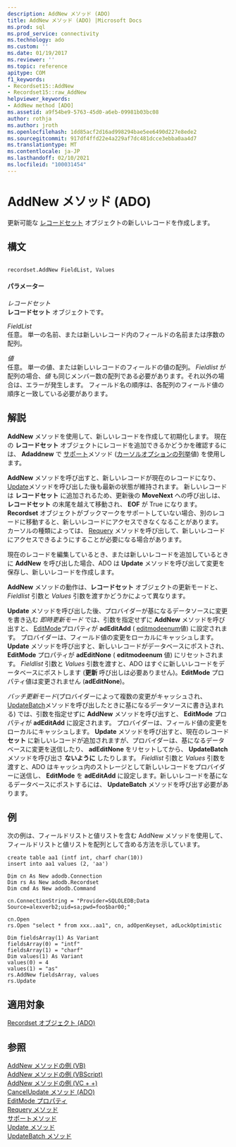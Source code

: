 ```yaml
---
description: AddNew メソッド (ADO)
title: AddNew メソッド (ADO) |Microsoft Docs
ms.prod: sql
ms.prod_service: connectivity
ms.technology: ado
ms.custom: ''
ms.date: 01/19/2017
ms.reviewer: ''
ms.topic: reference
apitype: COM
f1_keywords:
- Recordset15::AddNew
- Recordset15::raw_AddNew
helpviewer_keywords:
- AddNew method [ADO]
ms.assetid: a9f54be9-5763-45d0-a6eb-09981b03bc08
author: rothja
ms.author: jroth
ms.openlocfilehash: 1dd85acf2d16ad998294bae5ee6490d227e8ede2
ms.sourcegitcommit: 917df4ffd22e4a229af7dc481dcce3ebba0aa4d7
ms.translationtype: MT
ms.contentlocale: ja-JP
ms.lasthandoff: 02/10/2021
ms.locfileid: "100031454"
---
```

# <a name="addnew-method-ado"></a>AddNew メソッド (ADO)
更新可能な [レコードセット](./recordset-object-ado.md) オブジェクトの新しいレコードを作成します。  
  
## <a name="syntax"></a>構文  
  
```  
  
recordset.AddNew FieldList, Values  
```  
  
#### <a name="parameters"></a>パラメーター  
 *レコードセット*  
 **レコードセット** オブジェクトです。  
  
 *FieldList*  
 任意。 単一の名前、または新しいレコード内のフィールドの名前または序数の配列。  
  
 *値*  
 任意。 単一の値、または新しいレコードのフィールドの値の配列。 *Fieldlist* が配列の場合、*値* も同じメンバー数の配列である必要があります。それ以外の場合は、エラーが発生します。 フィールド名の順序は、各配列のフィールド値の順序と一致している必要があります。  
  
## <a name="remarks"></a>解説  
 **AddNew** メソッドを使用して、新しいレコードを作成して初期化します。 現在の **レコードセット** オブジェクトにレコードを追加できるかどうかを確認するには、 **Adaddnew** で [サポート](./supports-method.md)メソッド ([カーソルオプションの列挙](./cursoroptionenum.md)値) を使用します。  
  
 **AddNew** メソッドを呼び出すと、新しいレコードが現在のレコードになり、 [Update](./update-method.md)メソッドを呼び出した後も最新の状態が維持されます。 新しいレコードは **レコードセット** に追加されるため、更新後の **MoveNext** への呼び出しは、 **レコードセット** の末尾を越えて移動され、 **EOF** が True になります。 **Recordset** オブジェクトがブックマークをサポートしていない場合、別のレコードに移動すると、新しいレコードにアクセスできなくなることがあります。 カーソルの種類によっては、 [Requery](./requery-method.md) メソッドを呼び出して、新しいレコードにアクセスできるようにすることが必要になる場合があります。  
  
 現在のレコードを編集しているとき、または新しいレコードを追加しているときに **AddNew** を呼び出した場合、ADO は **Update** メソッドを呼び出して変更を保存し、新しいレコードを作成します。  
  
 **AddNew** メソッドの動作は、**レコードセット** オブジェクトの更新モードと、 *Fieldlist* 引数と *Values* 引数を渡すかどうかによって異なります。  
  
 **Update** メソッドを呼び出した後、プロバイダーが基になるデータソースに変更を書き込む *即時更新モード* では、引数を指定せずに **AddNew** メソッドを呼び出すと、 [EditMode](./editmode-property.md)プロパティが **adEditAdd** ( [editmodeenum](./editmodeenum.md)値) に設定されます。 プロバイダーは、フィールド値の変更をローカルにキャッシュします。 **Update** メソッドを呼び出すと、新しいレコードがデータベースにポストされ、 **EditMode** プロパティが **adEditNone** ( **editmodeenum** 値) にリセットされます。 *Fieldlist* 引数と *Values* 引数を渡すと、ADO はすぐに新しいレコードをデータベースにポストします (**更新** 呼び出しは必要ありません)。**EditMode** プロパティ値は変更されません (**adEditNone**)。  
  
 *バッチ更新モード*(プロバイダーによって複数の変更がキャッシュされ、 [UpdateBatch](./updatebatch-method.md)メソッドを呼び出したときに基になるデータソースに書き込まれる) では、引数を指定せずに **AddNew** メソッドを呼び出すと、 **EditMode** プロパティが **adEditAdd** に設定されます。 プロバイダーは、フィールド値の変更をローカルにキャッシュします。 **Update** メソッドを呼び出すと、現在のレコード **セット** に新しいレコードが追加されますが、プロバイダーは、基になるデータベースに変更を送信したり、 **adEditNone** をリセットしてから、 **UpdateBatch** メソッドを呼び出さ **ないように** したりします。 *Fieldlist* 引数と *Values* 引数を渡すと、ADO はキャッシュ内のストレージとして新しいレコードをプロバイダーに送信し、 **EditMode** を **adEditAdd** に設定します。新しいレコードを基になるデータベースにポストするには、 **UpdateBatch** メソッドを呼び出す必要があります。  
  
## <a name="example"></a>例  
 次の例は、フィールドリストと値リストを含む AddNew メソッドを使用して、フィールドリストと値リストを配列として含める方法を示しています。  
  
```  
create table aa1 (intf int, charf char(10))  
insert into aa1 values (2, 'aa')  
  
Dim cn As New adodb.Connection  
Dim rs As New adodb.Recordset  
Dim cmd As New adodb.Command  
  
cn.ConnectionString = "Provider=SQLOLEDB;Data Source=alexverb2;uid=sa;pwd=foo$bar00;"  
  
cn.Open  
rs.Open "select * from xxx..aa1", cn, adOpenKeyset, adLockOptimistic  
  
Dim fieldsArray(1) As Variant  
fieldsArray(0) = "intf"  
fieldsArray(1) = "charf"  
Dim values(1) As Variant  
values(0) = 4  
values(1) = "as"  
rs.AddNew fieldsArray, values  
rs.Update  
```  
  
## <a name="applies-to"></a>適用対象  
 [Recordset オブジェクト (ADO)](./recordset-object-ado.md)  
  
## <a name="see-also"></a>参照  
 [AddNew メソッドの例 (VB)](./addnew-method-example-vb.md)   
 [AddNew メソッドの例 (VBScript)](./addnew-method-example-vbscript.md)   
 [AddNew メソッドの例 (VC + +)](./addnew-method-example-vc.md)   
 [CancelUpdate メソッド (ADO)](./cancelupdate-method-ado.md)   
 [EditMode プロパティ](./editmode-property.md)   
 [Requery メソッド](./requery-method.md)   
 [サポートメソッド](./supports-method.md)   
 [Update メソッド](./update-method.md)   
 [UpdateBatch メソッド](./updatebatch-method.md)